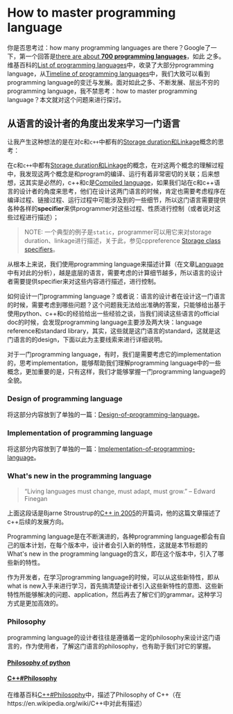 # How to master programming language

你是否思考过：how many programming languages are there？Google了一下，第一个回答是[there are about **700 programming languages**](https://careerkarma.com/blog/how-many-coding-languages-are-there/)，如此 之多。维基百科的[List of programming languages](https://en.wikipedia.org/wiki/List_of_programming_languages)中，收录了大部分programming language，从[Timeline of programming languages](https://en.wikipedia.org/wiki/Timeline_of_programming_languages)中，我们大致可以看到 programming language的变迁与发展。面对如此之多、不断发展、层出不穷的programming language，我不禁思考：how to master programming language？本文就对这个问题来进行探讨。



## 从语言的设计者的角度出发来学习一门语言

让我产生这种想法的是在对c和`c++`中都有的[Storage duration和Linkage](https://en.cppreference.com/w/c/language/storage_duration)概念的思考：

在c和`c++`中都有[Storage duration和Linkage](https://en.cppreference.com/w/c/language/storage_duration)的概念，在对这两个概念的理解过程中，我发现这两个概念是和program的编译、运行有着非常密切的关联；后来想想，这其实是必然的，c++和c是[Compiled language](https://en.wikipedia.org/wiki/Compiled_language)，如果我们站在c和c++语言的设计者的角度来思考，他们在设计这两门语言的时候，肯定也需要考虑程序在编译过程、链接过程、运行过程中可能涉及到的一些细节，所以这门语言需要提供各种各样的**specifier**来供programmer对这些过程、性质进行控制（或者说对这些过程进行描述）；

> NOTE: 一个典型的例子是`static`，programmer可以用它来对storage duration、linkage进行描述，关于此，参见cppreference [Storage class specifiers](https://en.cppreference.com/w/cpp/language/storage_duration)。

从根本上来说，我们使用programming language来描述计算（在文章[Language](https://dengking.github.io/Post/Language/Language/)中有对此的分析），越是底层的语言，需要考虑的计算细节越多，所以语言的设计者需要提供specifier来对这些内容进行描述，进行控制。

如何设计一门programming language？或者说：语言的设计者在设计这一门语言的时候，需要考虑到哪些问题？这个问题我无法给出准确的答案，只能够给出基于使用python、c++和c的经验给出一些经验之谈，当我们阅读这些语言的official doc的时候，会发现programming language主要涉及两大块：language reference和standard library，其实，这些就是这门语言的standard，这就是这门语言的的design，下面以此为主要线索来进行详细说明。

对于一门programming language，有时，我们是需要考虑它的implementation的，思考implementation，能够帮助我们理解programming language中的一些概念，更加重要的是，只有这样，我们才能够掌握一门programming language的全貌。

### Design of programming language

将这部分内容放到了单独的一篇：[Design-of-programming-language](./Design-of-programming-language.md)。

### Implementation of programming language

将这部分内容放到了单独的一篇：[Implementation-of-programming-language](./Implementation-of-programming-language.md)。



### What's new in the programming language

> “Living languages must change,
> must adapt,
> must grow.”
> – Edward Finegan

上面这段话是Bjarne Stroustrup的[C++ in 2005](http://www.stroustrup.com/DnE2005.pdf)的开篇词，他的这篇文章描述了c++后续的发展方向。

Programming language是在不断演进的，各种programming language都会有自己的版本计划，在每个版本中，设计者会引入新的特性，这就是本节标题的What's new in the programming language的含义，即在这个版本中，引入了哪些新的特性。

作为开发者，在学习programming language的时候，可以从这些新特性，即从what is new入手来进行学习，首先搞清楚设计者引入这些新特性的意图、这些新特性所能够解决的问题、application，然后再去了解它们的grammar。这种学习方式是更加高效的。

### Philosophy

programming language的设计者往往是遵循着一定的philosophy来设计这门语言的，作为使用者，了解这门语言的philosophy，也有助于我们对它的掌握。



#### [Philosophy of python](https://www.python.org/dev/peps/pep-0020/)

#### [C++#Philosophy](https://en.wikipedia.org/wiki/C%2B%2B#Philosophy)

在维基百科[C++#Philosophy](https://en.wikipedia.org/wiki/C%2B%2B#Philosophy)中，描述了Philosophy of C++（在https://en.wikipedia.org/wiki/C++中对此有描述）




